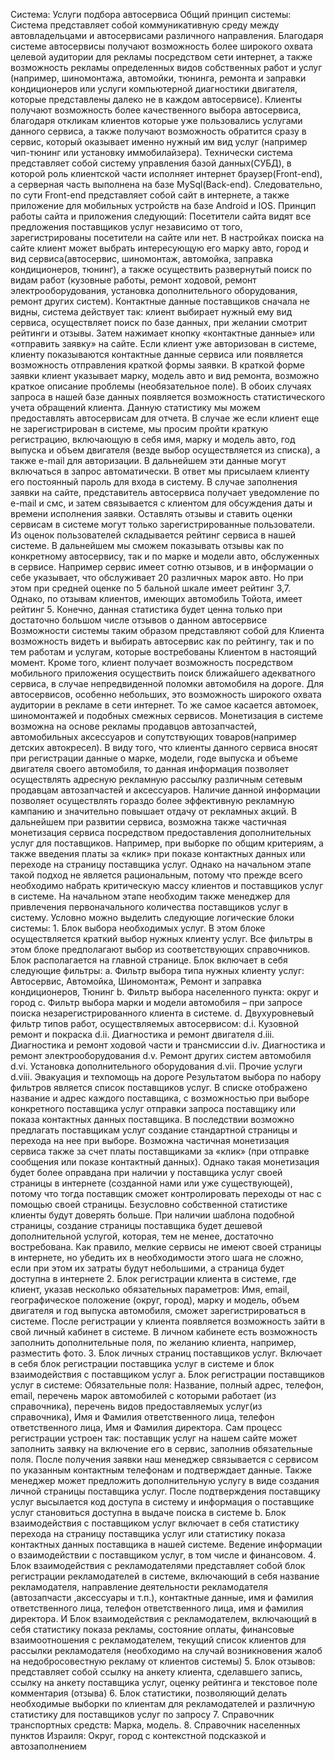 Система: Услуги подбора автосервиса Общий принцип системы: Система представляет собой коммуникативную среду между автовладельцами и автосервисами различного направления. Благодаря системе автосервисы получают возможность более широкого охвата целевой аудитории для рекламы посредством сети интернет, а также возможность рекламы определенных видов собственных работ и услуг (например, шиномонтажа, автомойки, тюнинга, ремонта и заправки кондиционеров или услуги компьютерной диагностики двигателя, которые представлены далеко не в каждом автосервисе). Клиенты получают возможность более качественного выбора автосервиса, благодаря откликам клиентов которые уже пользовались услугами данного сервиса, а также получают возможность обратится сразу в сервис, который оказывает именно нужный им вид услуг (например чип-тюнинг или установку иммобилайзера). Технически система представляет собой систему управления базой данных(СУБД), в которой роль клиентской части исполняет интернет браузер(Front-end), а серверная часть выполнена на базе MySql(Back-end). Следовательно, по сути Front-end представляет собой сайт в интернете, а также приложение для мобильных устройств на базе Android и IOS. Принцип работы сайта и приложения следующий: Посетители сайта видят все предложения поставщиков услуг независимо от того, зарегистрированы посетители на сайте или нет. В настройках поиска на сайте клиент может выбрать интересующую его марку авто, город и вид сервиса(автосервис, шиномонтаж, автомойка, заправка кондиционеров, тюнинг), а также осуществить развернутый поиск по видам работ (кузовные работы, ремонт ходовой, ремонт электрооборудования, установка дополнительного оборудования, ремонт других систем). Контактные данные поставщиков сначала не видны, система действует так: клиент выбирает нужный ему вид сервиса, осуществляет поиск по базе данных, при желании смотрит рейтинги и отзывы. Затем нажимает кнопку «контактные данные» или «отправить заявку» на сайте. Если клиент уже авторизован в системе, клиенту показываются контактные данные сервиса или появляется возможность отправления краткой формы заявки. В краткой форме заявки клиент указывает марку, модель авто и вид ремонта, возможно краткое описание проблемы (необязательное поле). В обоих случаях запроса в нашей базе данных появляется возможность статистического учета обращений клиента. Данную статистику мы можем предоставлять автосервисам для отчета. В случае же если клиент еще не зарегистрирован в системе, мы просим пройти краткую регистрацию, включающую в себя имя, марку и модель авто, год выпуска и объем двигателя (везде выбор осуществляется из списка), а также e-mail для авторизации. В дальнейшем эти данные могут включаться в запрос автоматически. В ответ мы присылаем клиенту его постоянный пароль для входа в систему. В случае заполнения заявки на сайте, представитель автосервиса получает уведомление по e-mail и смс, и затем связывается с клиентом для обсуждения даты и времени исполнения заявки. Оставлять отзывы и ставить оценки сервисам в системе могут только зарегистрированные пользователи. Из оценок пользователей складывается рейтинг сервиса в нашей системе. В дальнейшем мы сможем показывать отзывы как по конкретному автосервису, так и по марке и модели авто, обслуженных в сервисе. Например сервис имеет сотню отзывов, и в информации о себе указывает, что обслуживает 20 различных марок авто. Но при этом при средней оценке по 5 бальной шкале имеет рейтинг 3,7. Однако, по отзывам клиентов, имеющих автомобиль Тойота, имеет рейтинг 5. Конечно, данная статистика будет ценна только при достаточно большом числе отзывов о данном автосервисе Возможности системы таким образом представляют собой для Клиента возможность видеть и выбирать автосервис как по рейтингу, так и по тем работам и услугам, которые востребованы Клиентом в настоящий момент. Кроме того, клиент получает возможность посредством мобильного приложения осуществить поиск ближайшего адекватного сервиса, в случае непредвиденной поломки автомобиля на дороге. Для автосервисов, особенно небольших, это возможность широкого охвата аудитории в рекламе в сети интернет. То же самое касается автомоек, шиномонтажей и подобных смежных сервисов. Монетизация в системе возможна на основе рекламы продавцов автозапчастей, автомобильных аксессуаров и сопутствующих товаров(например детских автокресел). В виду того, что клиенты данного сервиса вносят при регистрации данные о марке, модели, годе выпуска и объеме двигателя своего автомобиля, то данная информация позволяет осуществлять адресную рекламную рассылку различным сетевым продавцам автозапчастей и аксессуаров. Наличие данной информации позволяет осуществлять гораздо более эффективную рекламную кампанию и значительно повышает отдачу от рекламных акций. В дальнейшем при развитии сервиса, возможна также частичная монетизация сервиса посредством предоставления дополнительных услуг для поставщиков. Например, при выборке по общим критериям, а также введения платы за «клик» при показе контактных данных или переходе на страницу поставщика услуг. Однако на начальном этапе такой подход не является рациональным, потому что прежде всего необходимо набрать критическую массу клиентов и поставщиков услуг в системе. На начальном этапе необходим также менеджер для привлечения первоначального количества поставщиков услуг в систему. Условно можно выделить следующие логические блоки системы: 1. Блок выбора необходимых услуг. В этом блоке осуществляется краткий выбор нужных клиенту услуг. Все фильтры в этом блоке предполагают выбор из соответствующих справочников. Блок располагается на главной странице. Блок включает в себя следующие фильтры: a. Фильтр выбора типа нужных клиенту услуг: Автосервис, Автомойка, Шиномонтаж, Ремонт и заправка кондиционеров, Тюнинг b. Фильтр выбора населенного пункта: округ и город c. Фильтр выбора марки и модели автомобиля – при запросе поиска незарегистрированного клиента в системе. d. Двухуровневый фильтр типов работ, осуществляемых автосервисом: d.i. Кузовной ремонт и покраска d.ii. Диагностика и ремонт двигателя d.iii. Диагностика и ремонт ходовой части и трансмиссии d.iv. Диагностика и ремонт электрооборудования d.v. Ремонт других систем автомобиля d.vi. Установка дополнительного оборудования d.vii. Прочие услуги d.viii. Эвакуация и техпомощь на дороге Результатом выбора по набору фильтров является список поставщиков услуг. В списке отображено название и адрес каждого поставщика, с возможностью при выборе конкретного поставщика услуг отправки запроса поставщику или показа контактных данных поставщика. В последствии возможно предлагать поставщикам услуг создание стандартной страницы и перехода на нее при выборе. Возможна частичная монетизация сервиса также за счет платы поставщиками за «клик» (при отправке сообщения или показе контактный данных). Однако такая монетизация будет более оправдана при наличии у поставщика услуг своей страницы в интернете (созданной нами или уже существующей), потому что тогда поставщик сможет контролировать переходы от нас с помощью своей страницы. Безусловно собственной статистике клиенты будут доверять больше. При наличии шаблона подобной страницы, создание страницы поставщика будет дешевой дополнительной услугой, которая, тем не менее, достаточно востребована. Как правило, мелкие сервисы не имеют своей страницы в интернете, но убедить их в необходимости этого шага не сложно, если при этом их затраты будут небольшими, а страница будет доступна в интернете 2. Блок регистрации клиента в системе, где клиент, указав несколько обязательных параметров: Имя, email, географическое положение (округ, город), марку и модель, объем двигателя и год выпуска автомобиля, сможет зарегистрироваться в системе. После регистрации у клиента появляется возможность зайти в свой личный кабинет в системе. В личном кабинете есть возможность заполнить дополнительные поля, по желанию клиента, например, разместить фото. 3. Блок личных страниц поставщиков услуг. Включает в себя блок регистрации поставщика услуг в системе и блок взаимодействия с поставщиком услуг a. Блок регистрации поставщиков услуг в системе: Обязательные поля: Название, полный адрес, телефон, email, перечень марок автомобилей с которыми работает (из справочника), перечень видов предоставляемых услуг(из справочника), Имя и Фамилия ответственного лица, телефон ответственного лица, Имя и Фамилия директора. Сам процесс регистрации устроен так: поставщик услуг на нашем сайте может заполнить заявку на включение его в сервис, заполнив обязательные поля. После получения заявки наш менеджер связывается с сервисом по указанным контактным телефонам и подтверждает данные. Также менеджер может предложить дополнительную услугу в виде создания личной страницы поставщика услуг. После подтверждения поставщику услуг высылается код доступа в систему и информация о поставщике услуг становиться доступна в выдаче поиска в системе b. Блок взаимодействия с поставщиком услуг включает в себя статистику перехода на страницу поставщика услуг или статистику показа контактных данных поставщика в нашей системе. Ведение информации о взаимодействии с поставщиком услуг, в том числе и финансовом. 4. Блок взаимодействия с рекламодателями представляет собой блок регистрации рекламодателей в системе, включающий в себя название рекламодателя, направление деятельности рекламодателя (автозапчасти ,аксессуары и т.п.), контактные данные, имя и фамилия ответственного лица, телефон ответственного лица, имя и фамилия директора. И Блок взаимодействия с рекламодателем, включающий в себя статистику показа рекламы, состояние оплаты, финансовые взаимоотношения с рекламодателем, текущий список клиентов для рассылки рекламодателя (необходимо на случай возникновения жалоб на недобросовестную рекламу от клиентов системы) 5. Блок отзывов: представляет собой ссылку на анкету клиента, сделавшего запись, ссылку на анкету поставщика услуг, оценку рейтинга и текстовое поле комментария (отзыва) 6. Блок статистики, позволяющий делать необходимые выборки по клиентам для рекламодателей и различную статистику для поставщиков услуг по запросу 7. Справочник транспортных средств: Марка, модель. 8. Справочник населенных пунктов Израиля: Округ, город с контекстной подсказкой и автозаполнением 
